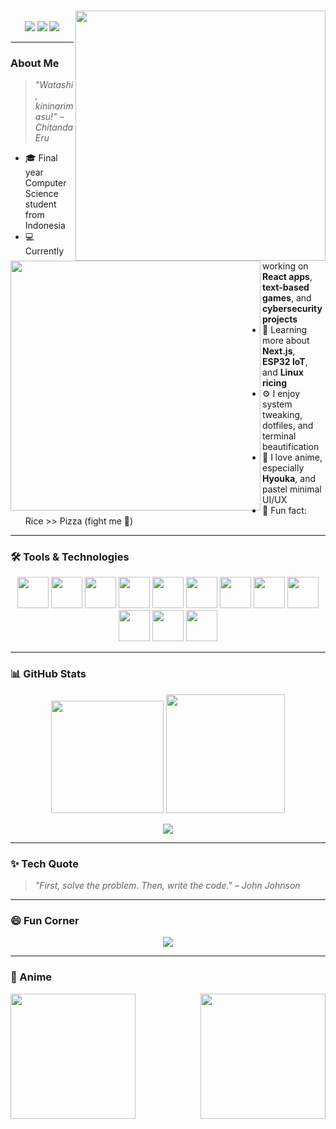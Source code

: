<h1 align="center">
  <img src="https://media.giphy.com/media/v1.Y2lkPWVjZjA1ZTQ3NmJnZ3VydmtmeXQ3MTBodnYzdzZieWNpaWo1b21xdXhiZTMwbWp0diZlcD12MV9naWZzX3NlYXJjaCZjdD1n/xT9IgMwRFVcbF0HCcU/giphy.gif" width="400" align="right"/>
  <img src="https://media.giphy.com/media/v1.Y2lkPTc5MGI3NjExNW82eTAwZmdnNGtwcmkyamg2aGUzMXZoeG8yazhyZTAzbDg1YnNtdSZlcD12MV9naWZzX3NlYXJjaCZjdD1n/KdLcUvSLKmX7i/giphy.gif" height="400" align="left"/>
</h1>

<br />

<div align="center">
  <a href="https://www.instagram.com/fjr.mhri?igsh=MTl1NWI1Mnd2c3ZrYw=="><img src="https://img.shields.io/badge/Instagram-E4405F?style=for-the-badge&logo=instagram&logoColor=white"/></a>
  <a href="mailto:fajar.muhairi1@gmail.com"><img src="https://img.shields.io/badge/Gmail-D14836?style=for-the-badge&logo=gmail&logoColor=white"/></a>
  <a href="https://discord.com/users/aruna8457"><img src="https://img.shields.io/badge/Discord-5865F2?style=for-the-badge&logo=discord&logoColor=white"/></a>
</div>

---

### About Me

> _"Watashi, kininarimasu!" – Chitanda Eru_

- 🎓 Final year Computer Science student from Indonesia
- 💻 Currently working on **React apps**, **text-based games**, and **cybersecurity projects**
- 🌱 Learning more about **Next.js**, **ESP32 IoT**, and **Linux ricing**
- ⚙️ I enjoy system tweaking, dotfiles, and terminal beautification
- 🎨 I love anime, especially **Hyouka**, and pastel minimal UI/UX
- 🍚 Fun fact: Rice >> Pizza (fight me 🍕)

---

### 🛠️ Tools & Technologies

<p align="center">
  <img src="https://www.vectorlogo.zone/logos/javascript/javascript-icon.svg" width="50" />
  <img src="https://www.vectorlogo.zone/logos/reactjs/reactjs-icon.svg" width="50" />
  <img src="https://www.vectorlogo.zone/logos/python/python-icon.svg" width="50" />
  <img src="https://www.vectorlogo.zone/logos/firebase/firebase-icon.svg" width="50" />
  <img src="https://www.vectorlogo.zone/logos/git-scm/git-scm-icon.svg" width="50" />
  <img src="https://www.vectorlogo.zone/logos/visualstudio_code/visualstudio_code-icon.svg" width="50" />
  <img src="https://www.vectorlogo.zone/logos/linux/linux-icon.svg" width="50" />
  <img src="https://www.vectorlogo.zone/logos/mongodb/mongodb-icon.svg" width="50" />
  <img src="https://www.vectorlogo.zone/logos/nodejs/nodejs-icon.svg" width="50" />
  <img src="https://www.vectorlogo.zone/logos/vitejsdev/vitejsdev-icon.svg" width="50" />
  <img src="https://www.vectorlogo.zone/logos/archlinux/archlinux-icon.svg" width="50" />
  <img src="https://upload.vectorlogo.zone/logos/kali/images/09452257-ce76-4881-8cb9-c6a676444ca5.svg" width="50" />
</p>

---

### 📊 GitHub Stats

<p align="center">
  <img src="https://github-readme-stats.vercel.app/api?username=fjrmhri&show_icons=true&title_color=ffcc00&icon_color=00ffff&text_color=daf7dc&bg_color=1e1e2f&hide=issues&count_private=true&include_all_commits=true" height="180"/>
  <img src="https://github-readme-stats.vercel.app/api/top-langs/?username=fjrmhri&layout=compact&text_color=daf7dc&bg_color=1e1e2f&hide=php" height="190"/>
</p>

<p align="center">
  <img src="https://github-readme-streak-stats.herokuapp.com/?user=fjrmhri&theme=tokyonight&hide_border=true" />
</p>

---

### ✨ Tech Quote

> _"First, solve the problem. Then, write the code." – John Johnson_

---

### 😄 Fun Corner

<p align="center">
  <img src="https://readme-jokes.vercel.app/api?theme=tokyonight&hideBorder=true" />
</p>

---

### 🎴 Anime

<p align="center">
  <img src="https://media.giphy.com/media/v1.Y2lkPTc5MGI3NjExNW82eTAwZmdnNGtwcmkyamg2aGUzMXZoeG8yazhyZTAzbDg1YnNtdSZlcD12MV9naWZzX3NlYXJjaCZjdD1n/PrurCwlB509Ne/giphy.gif" height="200" align="right"/>
  <img src="https://media.giphy.com/media/v1.Y2lkPTc5MGI3NjExNW82eTAwZmdnNGtwcmkyamg2aGUzMXZoeG8yazhyZTAzbDg1YnNtdSZlcD12MV9naWZzX3NlYXJjaCZjdD1n/10I54Pr7nbGrAs/giphy.gif" height="200" align="left"/>
</p>
